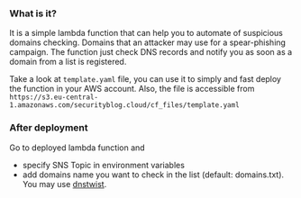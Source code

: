 ### What is it?
It is a simple lambda function that can help you to automate of suspicious domains checking. Domains that an attacker 
may use for a spear-phishing campaign. The function just check DNS records and notify you as soon as a domain from a list 
is registered.

Take a look at `template.yaml` file, you can use it to simply and fast deploy the function in your AWS account.
Also, the file is accessible from `https://s3.eu-central-1.amazonaws.com/securityblog.cloud/cf_files/template.yaml`
### After deployment
Go to deployed lambda function and
* specify SNS Topic in environment variables
* add domains name you want to check in the list (default: domains.txt). You may use [dnstwist](https://github.com/elceef/dnstwist). 